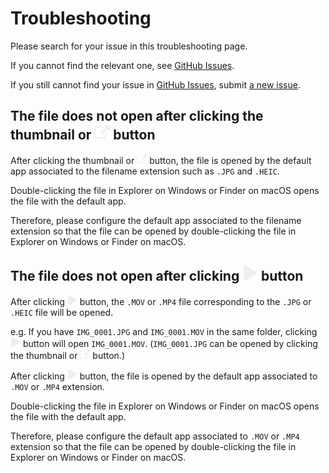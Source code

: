 # Troubleshooting

Please search for your issue in this troubleshooting page.

If you cannot find the relevant one, see [GitHub Issues][github-issues].

If you still cannot find your issue in [GitHub Issues][github-issues], submit [a new issue][github-issues-new].

[github-issues]: https://github.com/TomoyukiAota/photo-location-map/issues?q=is%3Aissue
[github-issues-new]: https://github.com/TomoyukiAota/photo-location-map/issues/new

## The file does not open after clicking the thumbnail or <img src="./resources/open-file-icon.svg" width=25> button

After clicking the thumbnail or <img src="./resources/open-file-icon.svg" width=16> button, the file is opened by the default app associated to the filename extension such as `.JPG` and `.HEIC`.

Double-clicking the file in Explorer on Windows or Finder on macOS opens the file with the default app.

Therefore, please configure the default app associated to the filename extension so that the file can be opened by double-clicking the file in Explorer on Windows or Finder on macOS.

## The file does not open after clicking <img src="./resources/play-live-photos-icon.svg" width=25> button

After clicking 
<img src="./resources/play-live-photos-icon.svg" width=16> button, the `.MOV` or `.MP4` file corresponding to the `.JPG` or `.HEIC` file will be opened.

e.g. If you have `IMG_0001.JPG` and `IMG_0001.MOV` in the same folder, clicking <img src="./resources/play-live-photos-icon.svg" width=16> button will open `IMG_0001.MOV`.
 (`IMG_0001.JPG` can be opened by clicking the thumbnail or <img src="./resources/open-file-icon.svg" width=16> button.)

After clicking
<img src="./resources/play-live-photos-icon.svg" width=16> button, the file is opened by the default app associated to `.MOV` or `.MP4` extension.

Double-clicking the file in Explorer on Windows or Finder on macOS opens the file with the default app.

Therefore, please configure the default app associated to `.MOV` or `.MP4` extension so that the file can be opened by double-clicking the file in Explorer on Windows or Finder on macOS.
